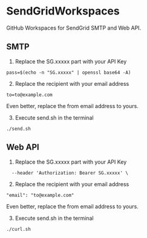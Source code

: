 # SendGridWorkspaces
GitHub Workspaces for SendGrid SMTP and Web API.

## SMTP

1. Replace the SG.xxxxx part with your API Key

```
pass=$(echo -n "SG.xxxxx" | openssl base64 -A)
```

2. Replace the recipient with your email address

```
to=to@example.com
```

Even better, replace the from email address to yours.

3. Execute send.sh in the terminal

```
./send.sh
```

## Web API

1. Replace the SG.xxxxx part with your API Key

```
  --header 'Authorization: Bearer SG.xxxxx' \
```

2. Replace the recipient with your email address

```
"email": "to@example.com"
```

Even better, replace the from email address to yours.

3. Execute send.sh in the terminal

```
./curl.sh
```
